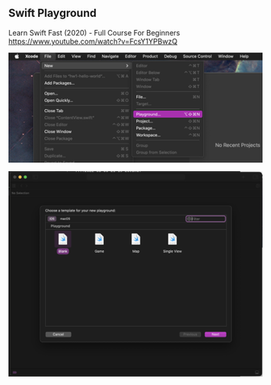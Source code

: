 
## Swift Playground 

Learn Swift Fast (2020) - Full Course For Beginners
https://www.youtube.com/watch?v=FcsY1YPBwzQ

![](2022-08-06-21-19-26.png)

![](2022-08-06-21-19-47.png)